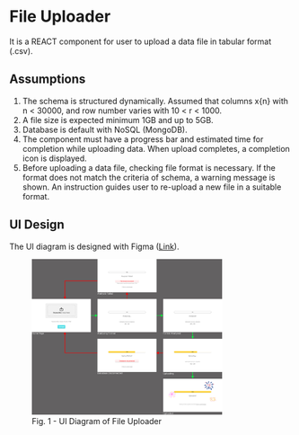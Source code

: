 # File Uploader

It is a REACT component for user to upload a data file in tabular format (.csv).

## Assumptions

1. The schema is structured dynamically. Assumed that columns x{n} with n < 30000, and row number varies with 10 < r < 1000.
2. A file size is expected minimum 1GB and up to 5GB.
3. Database is default with NoSQL (MongoDB).
4. The component must have a progress bar and estimated time for completion while uploading data. When upload completes, a completion icon is displayed.
5. Before uploading a data file, checking file format is necessary. If the format does not match the criteria of schema, a warning message is shown. An instruction guides user to re-upload a new file in a suitable format.

## UI Design

The UI diagram is designed with Figma (<a href="https://www.figma.com/file/IcajmHdGfN3JzWs2aJtb2l/Genenet-Technology---Upload-Component?type=design&node-id=0%3A1&t=ixck4betCCE0uHJh-1">Link</a>).

<figure>
<img src="./UI_Diagram.jpg"  width="80%" >
<figcaption>Fig. 1 - UI Diagram of File Uploader </figcaption>
</figure>
